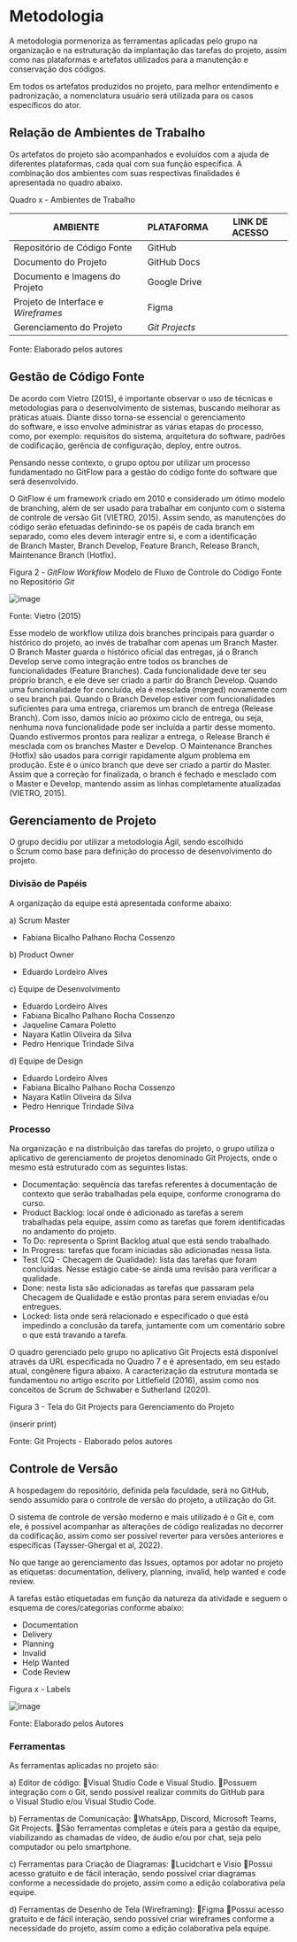 
# Metodologia

A metodologia pormenoriza as ferramentas aplicadas pelo grupo na organização e na estruturação da implantação das tarefas do projeto, assim como nas plataformas e artefatos utilizados para a manutenção e conservação dos códigos.

Em todos os artefatos produzidos no projeto, para melhor entendimento e padronização, a nomenclatura usuário será utilizada para os casos específicos do ator. 


## Relação de Ambientes de Trabalho

Os artefatos do projeto são acompanhados e evoluídos com a ajuda de diferentes plataformas, cada qual com sua função específica. A combinação dos ambientes com suas respectivas finalidades é apresentada no quadro abaixo.

Quadro x - Ambientes de Trabalho

| AMBIENTE | PLATAFORMA | LINK DE ACESSO |
|----------|------------|----------------|
|Repositório de Código Fonte | GitHub | |
|Documento do Projeto | GitHub Docs | |
|Documento e Imagens do Projeto | Google Drive | |
|Projeto de Interface e _Wireframes_ | Figma | |
|Gerenciamento do Projeto | _Git Projects_ | |

Fonte: Elaborado pelos autores


## Gestão de Código Fonte

De acordo com Vietro (2015), é importante observar o uso de técnicas e metodologias para o desenvolvimento de sistemas, buscando melhorar as práticas atuais. Diante disso torna-se essencial o gerenciamento do software, e isso envolve administrar as várias etapas do processo, como, por exemplo: requisitos do sistema, arquitetura do software, padrões de codificação, gerência de configuração, deploy, entre outros.

Pensando nesse contexto, o grupo optou por utilizar um processo fundamentado no GitFlow para a gestão do código fonte do software que será desenvolvido.

O GitFlow é um framework criado em 2010 e considerado um ótimo modelo de branching, além de ser usado para trabalhar em conjunto com o sistema de controle de versão Git (VIETRO, 2015). Assim sendo, as manutenções do código serão efetuadas definindo-se os papéis de cada branch em separado, como eles devem interagir entre si, e com a identificação de Branch Master, Branch Develop, Feature Branch, Release Branch, Maintenance Branch (Hotfix).

Figura 2 - _GitFlow Workflow_
Modelo de Fluxo de Controle do Código Fonte no Repositório _Git_

![image](https://user-images.githubusercontent.com/89549220/189541206-16bbdc25-c85d-4188-b87d-62775f1694e4.png)

Fonte: Vietro (2015)

Esse modelo de workflow utiliza dois branches principais para guardar o histórico do projeto, ao invés de trabalhar com apenas um Branch Master. O Branch Master guarda o histórico oficial das entregas, já o Branch Develop serve como integração entre todos os branches de funcionalidades (Feature Branches). Cada funcionalidade deve ter seu próprio branch, e ele deve ser criado a partir do Branch Develop. Quando uma funcionalidade for concluída, ela é mesclada (merged) novamente com o seu branch pai. Quando o Branch Develop estiver com funcionalidades suficientes para uma entrega, criaremos um branch de entrega (Release Branch). Com isso, damos início ao próximo ciclo de entrega, ou seja, nenhuma nova funcionalidade pode ser incluída a partir desse momento. Quando estivermos prontos para realizar a entrega, o Release Branch é mesclada com os branches Master e Develop. O Maintenance Branches (Hotfix) são usados para corrigir rapidamente algum problema em produção. Este é o único branch que deve ser criado a partir do Master. Assim que a correção for finalizada, o branch é fechado e mesclado com o Master e Develop, mantendo assim as linhas completamente atualizadas (VIETRO, 2015).


## Gerenciamento de Projeto

O grupo decidiu por utilizar a metodologia Ágil, sendo escolhido o Scrum como base para definição do processo de desenvolvimento do projeto.

### Divisão de Papéis

A organização da equipe está apresentada conforme abaixo:

a) Scrum Master
- Fabiana Bicalho Palhano Rocha Cossenzo

b) Product Owner
- Eduardo Lordeiro Alves

c) Equipe de Desenvolvimento
- Eduardo Lordeiro Alves
- Fabiana Bicalho Palhano Rocha Cossenzo
- Jaqueline Camara Poletto
- Nayara Katlin Oliveira da Silva
- Pedro Henrique Trindade Silva

d) Equipe de Design
- Eduardo Lordeiro Alves
- Fabiana Bicalho Palhano Rocha Cossenzo
- Nayara Katlin Oliveira da Silva
- Pedro Henrique Trindade Silva


### Processo

Na organização e na distribuição das tarefas do projeto, o grupo utiliza o aplicativo de gerenciamento de projetos denominado Git Projects, onde o mesmo está estruturado com as seguintes listas:

- Documentação: sequência das tarefas referentes à documentação de contexto que serão trabalhadas pela equipe, conforme cronograma do curso.
- Product Backlog: local onde é adicionado as tarefas a serem trabalhadas pela equipe, assim como as tarefas que forem identificadas no andamento do projeto.
- To Do: representa o Sprint Backlog atual que está sendo trabalhado.
- In Progress: tarefas que foram iniciadas são adicionadas nessa lista.
- Test (CQ - Checagem de Qualidade): lista das tarefas que foram concluídas. Nesse estágio cabe-se ainda uma revisão para verificar a qualidade.
- Done: nesta lista são adicionadas as tarefas que passaram pela Checagem de Qualidade e estão prontas para serem enviadas e/ou entregues.
- Locked: lista onde será relacionado e especificado o que está impedindo a conclusão da tarefa, juntamente com um comentário sobre o que está travando a tarefa.

O quadro gerenciado pelo grupo no aplicativo Git Projects está disponível através da URL especificada no Quadro 7 e é apresentado, em seu estado atual, congênere figura abaixo. A caracterização da estrutura montada se fundamentou no artigo escrito por Littlefield (2016), assim como nos conceitos de Scrum de Schwaber e Sutherland (2020).

Figura 3 - Tela do Git Projects para Gerenciamento do Projeto

(inserir print)

Fonte: Git Projects - Elaborado pelos autores


## Controle de Versão

A hospedagem do repositório, definida pela faculdade, será no GitHub, sendo assumido para o controle de versão do projeto, a utilização do Git.

O sistema de controle de versão moderno e mais utilizado é o Git e, com ele, é possível acompanhar as alterações de código realizadas no decorrer da codificação, assim como ser possível reverter para versões anteriores e específicas (Taysser-Ghergal et al, 2022).

No que tange ao gerenciamento das Issues, optamos por adotar no projeto as etiquetas: documentation, delivery, planning, invalid, help wanted e code review.

A tarefas estão etiquetadas em função da natureza da atividade e seguem o esquema de cores/categorias conforme abaixo:

- Documentation
- Delivery
- Planning
- Invalid
- Help Wanted
- Code Review

Figura x - Labels

![image](https://user-images.githubusercontent.com/89549220/189541499-a8b5eef8-fe05-43a5-8b43-51c009696aba.png)

Fonte: Elaborado pelos Autores


### Ferramentas

As ferramentas aplicadas no projeto são:

a) Editor de código:
Visual Studio Code e Visual Studio.
Possuem integração com o Git, sendo possível realizar commits do GitHub para o Visual Studio e/ou Visual Studio Code.

b) Ferramentas de Comunicação:
WhatsApp, Discord, Microsoft Teams, Git Projects.
São ferramentas completas e úteis para a gestão da equipe, viabilizando as chamadas de vídeo, de áudio e/ou por chat, seja pelo computador ou pelo smartphone.

c) Ferramentas para Criação de Diagramas:
Lucidchart e Visio
Possui acesso gratuito e de fácil interação, sendo possível criar diagramas conforme a necessidade do projeto, assim como a edição colaborativa pela equipe.

d) Ferramentas de Desenho de Tela (Wireframing):
Figma
Possui acesso gratuito e de fácil interação, sendo possível criar wireframes conforme a necessidade do projeto, assim como a edição colaborativa pela equipe.
